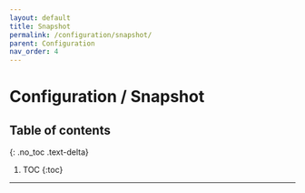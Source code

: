 ```yaml
---
layout: default
title: Snapshot
permalink: /configuration/snapshot/
parent: Configuration
nav_order: 4
---
```


# Configuration / Snapshot

## Table of contents
{: .no_toc .text-delta}

1. TOC
{:toc}

---
